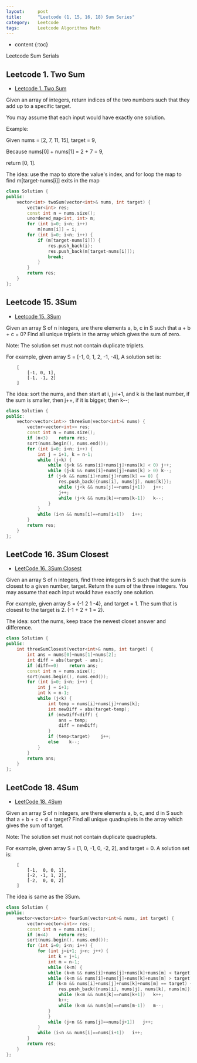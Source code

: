 ```yaml
---
layout:     post
title:      "Leetcode (1, 15, 16, 18) Sum Series"
category:   Leetcode
tags:		Leetcode Algorithms Math
---
```

* content
{:toc}

Leetcode Sum Serials

## Leetcode 1. Two Sum

* [Leetcode 1. Two Sum](https://leetcode.com/problems/two-sum/)

Given an array of integers, return indices of the two numbers such that they add up to a specific target.

You may assume that each input would have exactly one solution.

Example:

Given nums = [2, 7, 11, 15], target = 9,

Because nums[0] + nums[1] = 2 + 7 = 9,

return [0, 1].

The idea: use the map to store the value's index, and for loop the map to find m[target-nums[i]] exits in the map

```cpp
class Solution {
public:
    vector<int> twoSum(vector<int>& nums, int target) {
        vector<int> res;
        const int n = nums.size();
        unordered_map<int, int> m;
        for (int i=0; i<n; i++)
            m[nums[i]] = i;
        for (int i=0; i<n; i++) {
            if (m[target-nums[i]]) {
                res.push_back(i);
                res.push_back(m[target-nums[i]]);
                break;
            }
        }
        return res;
    }
};
```

## Leetcode 15. 3Sum

* [Leetcode 15. 3Sum](https://leetcode.com/problems/3sum/)

Given an array S of n integers, are there elements a, b, c in S such that a + b + c = 0? Find all unique triplets in the array which gives the sum of zero.

Note: The solution set must not contain duplicate triplets.

For example, given array S = [-1, 0, 1, 2, -1, -4],
A solution set is:

```
	[
  		[-1, 0, 1],
  		[-1, -1, 2]
	]
```

The idea: sort the nums, and then start at i, j=i+1, and k is the last number, if the sum is smaller, then j++, if it is bigger, then k--;

```cpp
class Solution {
public:
    vector<vector<int>> threeSum(vector<int>& nums) {
        vector<vector<int>> res;
        const int n = nums.size();
        if (n<3)    return res;
        sort(nums.begin(), nums.end());
        for (int i=0; i<n; i++) {
            int j = i+1, k = n-1;
            while (j<k) {
                while (j<k && nums[i]+nums[j]+nums[k] < 0) j++;
                while (j<k && nums[i]+nums[j]+nums[k] > 0) k--;
                if (j<k && nums[i]+nums[j]+nums[k] == 0) {
                    res.push_back({nums[i], nums[j], nums[k]});
                    while (j<k && nums[j]==nums[j+1])   j++;
                    j++;
                    while (j<k && nums[k]==nums[k-1])   k--;
                }
            }
            while (i<n && nums[i]==nums[i+1])   i++;
        }
        return res;
    }
};
```

## LeetCode 16. 3Sum Closest

* [LeetCode 16. 3Sum Closest](https://leetcode.com/problems/3sum-closest/)

Given an array S of n integers, find three integers in S such that the sum is closest to a given number, target. Return the sum of the three integers. You may assume that each input would have exactly one solution.

For example, given array S = {-1 2 1 -4}, and target = 1. The sum that is closest to the target is 2. (-1 + 2 + 1 = 2).

The idea: sort the nums, keep trace the newest closet answer and difference.

```cpp
class Solution {
public:
    int threeSumClosest(vector<int>& nums, int target) {
        int ans = nums[0]+nums[1]+nums[2];
        int diff = abs(target - ans);
        if (diff==0)    return ans;
        const int n = nums.size();
        sort(nums.begin(), nums.end());
        for (int i=0; i<n; i++) {
            int j = i+1;
            int k = n-1;
            while (j<k) {
                int temp = nums[i]+nums[j]+nums[k];
                int newDiff = abs(target-temp);
                if (newDiff<diff) {
                    ans = temp;
                    diff = newDiff;
                }
                if (temp<target)    j++;
                else    k--;
            }
        }
        return ans;
    }
};
```

## LeetCode 18. 4Sum

* [LeetCode 18. 4Sum](https://leetcode.com/problems/4sum/)

Given an array S of n integers, are there elements a, b, c, and d in S such that a + b + c + d = target? Find all unique quadruplets in the array which gives the sum of target.

Note: The solution set must not contain duplicate quadruplets.
	
For example, given array S = [1, 0, -1, 0, -2, 2], and target = 0. A solution set is:

```
	[
  		[-1,  0, 0, 1],
  		[-2, -1, 1, 2],
  		[-2,  0, 0, 2]
	]
```

The idea is same as the 3Sum.

```cpp
class Solution {
public:
    vector<vector<int>> fourSum(vector<int>& nums, int target) {
        vector<vector<int>> res;
        const int n = nums.size();
        if (n<4)    return res;
        sort(nums.begin(), nums.end());
        for (int i=0; i<n; i++) {
            for (int j=i+1; j<n; j++) {
                int k = j+1;
                int m = n-1;
                while (k<m) {
                while (k<m && nums[i]+nums[j]+nums[k]+nums[m] < target) k++;
                while (k<m && nums[i]+nums[j]+nums[k]+nums[m] > target) m--;
                if (k<m && nums[i]+nums[j]+nums[k]+nums[m] == target) {
                    res.push_back({nums[i], nums[j], nums[k], nums[m]});
                    while (k<m && nums[k]==nums[k+1])   k++;
                    k++;
                    while (k<m && nums[m]==nums[m-1])   m--;
                }
                }
                while (j<n && nums[j]==nums[j+1])   j++;
            }
            while (i<n && nums[i]==nums[i+1])   i++;
        }
        return res;
    }
};
```